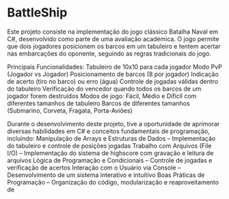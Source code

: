 # BattleShip

Este projeto consiste na implementação do jogo clássico Batalha Naval em C#, desenvolvido como parte de uma avaliação académica. O jogo permite que dois jogadores posicionem os barcos em um tabuleiro e tentem acertar nas embarcações do oponente, seguindo as regras tradicionais do jogo.

Principais Funcionalidades:
  Tabuleiro de 10x10 para cada jogador
  Modo PvP (Jogador vs Jogador)
  Posicionamento de barcos (8 por jogador)
  Indicação de acerto (tiro no barco) ou erro (água)
  Controle de jogadas válidas dentro do tabuleiro
  Verificação do vencedor quando todos os barcos de um jogador forem destruídos
  Modos de jogo: Fácil, Médio e Difícil com diferentes tamanhos de tabuleiro
  Barcos de diferentes tamanhos (Submarino, Corveta, Fragata, Porta-Aviões)
  
Durante o desenvolvimento deste projeto, tive a oportunidade de aprimorar diversas habilidades em C# e conceitos fundamentais de programação, incluindo:
  Manipulação de Arrays e Estruturas de Dados – Implementação do tabuleiro e controle de posições jogadas
  Trabalho com Arquivos (File I/O) – Implementação do sistema de highscore com gravação e leitura de arquivos
  Lógica de Programação e Condicionais – Controle de jogadas e verificação de acertos
  Interação com o Usuário via Console – Desenvolvimento de um sistema interativo e intuitivo
  Boas Práticas de Programação – Organização do código, modularização e reaproveitamento de

